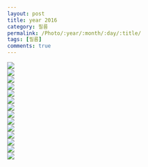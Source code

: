 ```yaml
---
layout: post
title: year 2016
category: 필름
permalink: /Photo/:year/:month/:day/:title/
tags: [필름]
comments: true
---
```


<img src="https://github.com/developersoom/developersoom.github.io/blob/master/assets/phototaken/1/bendingMachine.JPG?raw=true" style="max-width: 100%; height: auto;"> 


<br>

<img src="https://github.com/developersoom/developersoom.github.io/blob/master/assets/phototaken/1/birdsOnBeach.JPG?raw=true" style="max-width: 100%; height: auto;"> 

<br>

<img src="https://github.com/developersoom/developersoom.github.io/blob/master/assets/phototaken/1/birdsOnBeach2.JPG?raw=true" style="max-width: 100%; height: auto;"> 

<br>

<img src="https://github.com/developersoom/developersoom.github.io/blob/master/assets/phototaken/1/blossom.JPG?raw=true" style="max-width: 100%; height: auto;"> 

<br>

<img src="https://github.com/developersoom/developersoom.github.io/blob/master/assets/phototaken/1/child.JPG?raw=true" style="max-width: 100%; height: auto;"> 
<br>

<img src="https://github.com/developersoom/developersoom.github.io/blob/master/assets/phototaken/1/comicBookStore.JPG?raw=true" style="max-width: 100%; height: auto;"> 

<br>

<img src="https://github.com/developersoom/developersoom.github.io/blob/master/assets/phototaken/1/haundae.JPG?raw=true" style="max-width: 100%; height: auto;"> 
<br>

<img src="https://github.com/developersoom/developersoom.github.io/blob/master/assets/phototaken/1/jeon.JPG?raw=true" style="max-width: 100%; height: auto;"> 
<br>

<img src="https://github.com/developersoom/developersoom.github.io/blob/master/assets/phototaken/1/onChusuk.JPG?raw=true" style="max-width: 100%; height: auto;"> 
<br>

<img src="https://github.com/developersoom/developersoom.github.io/blob/master/assets/phototaken/1/stairs.JPG?raw=true" style="max-width: 100%; height: auto;"> 
<br>

<img src="https://github.com/developersoom/developersoom.github.io/blob/master/assets/phototaken/1/tokyo.JPG?raw=true" style="max-width: 100%; height: auto;"> 
<br>

<img src="https://github.com/developersoom/developersoom.github.io/blob/master/assets/phototaken/1/tokyo2.JPG?raw=true" style="max-width: 100%; height: auto;"> 
<br>

<img src="https://github.com/developersoom/developersoom.github.io/blob/master/assets/phototaken/1/vintageClothes.JPG?raw=true" style="max-width: 100%; height: auto;"> 
<br>

<img src="https://github.com/developersoom/developersoom.github.io/blob/master/assets/phototaken/1/weddingOnBeach.JPG?raw=true" style="max-width: 100%; height: auto;"> 